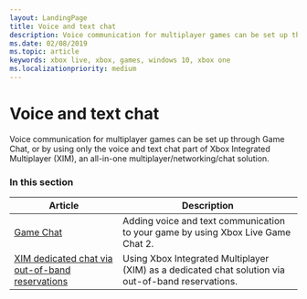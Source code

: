 ```yaml
---
layout: LandingPage
title: Voice and text chat
description: Voice communication for multiplayer games can be set up through Xbox Integrated Multiplayer (XIM), an all-in-one multiplayer/networking/chat solution; and through Game Chat.
ms.date: 02/08/2019
ms.topic: article
keywords: xbox live, xbox, games, windows 10, xbox one
ms.localizationpriority: medium
---
```


# Voice and text chat

Voice communication for multiplayer games can be set up through Game Chat, or by using only the voice and text chat part of Xbox Integrated Multiplayer (XIM), an all-in-one multiplayer/networking/chat solution.


### In this section

| Article | Description |
|---------|-------------|
| [Game Chat](game-chat-2.md) | Adding voice and text communication to your game by using Xbox Live Game Chat 2. |
| [XIM dedicated chat via out-of-band reservations](../xbox-integrated-multiplayer/xim-reservations.md) | Using Xbox Integrated Multiplayer (XIM) as a dedicated chat solution via out-of-band reservations. |
